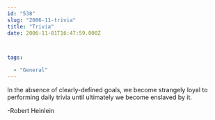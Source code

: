 ```yaml
---
id: "538"
slug: "2006-11-trivia"
title: "Trivia"
date: 2006-11-01T16:47:59.000Z



tags:

  - "General"
---
```

<div class="sqs-html-content">
  <p>In the absence of clearly-defined goals, we become strangely loyal to performing daily trivia until ultimately we become enslaved by it.</p>
<p>-Robert Heinlein</p>
</div>
